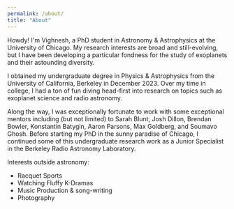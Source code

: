 ```yaml
---
permalink: /about/
title: "About"
---
```


Howdy! I'm Vighnesh, a PhD student in Astronomy & Astrophysics at the University of Chicago. My research interests are broad and still-evolving, but I have been developing a particular fondness for the study of exoplanets and their astounding diversity. 

I obtained my undergraduate degree in Physics & Astrophysics from the University of California, Berkeley in December 2023. Over my time in college, I had a ton of fun diving head-first into research on topics such as exoplanet science and radio astronomy. 

Along the way, I was exceptionally fortunate to work with some exceptional mentors including (but not limited) to Sarah Blunt, Josh Dillon, Brendan Bowler, Konstantin Batygin, Aaron Parsons, Max Goldberg, and Soumavo Ghosh. Before starting my PhD in the sunny paradise of Chicago, I continued some of this undergraduate research work as a Junior Specialist in the Berkeley Radio Astronomy Laboratory. 

Interests outside astronomy: 
- Racquet Sports
- Watching Fluffy K-Dramas
- Music Production & song-writing 
- Photography
